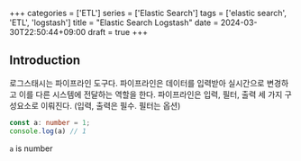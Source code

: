 +++
categories = ['ETL']
series = ['Elastic Search']
tags = ['elastic search', 'ETL', 'logstash']
title = "Elastic Search Logstash"
date = 2024-03-30T22:50:44+09:00
draft = true
+++
## Introduction

로그스태시는 파이프라인 도구다.
파이프라인은 데이터를 입력받아 실시간으로 변경하고 이를 다른 시스템에 전달하는 역할을 한다.
파이프라인은 입력, 필터, 출력 세 가지 구성요소로 이뤄진다. (입력, 출력은 필수. 필터는 옵션)



```typescript
const a: number = 1;
console.log(a) // 1
```

`a` is number


